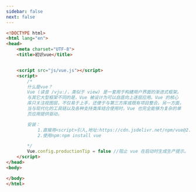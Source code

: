 ```yaml
---
sidebar: false
next: false
---
```

<BlogInfo/>






```html
<!DOCTYPE html>
<html lang="en">
<head>
    <meta charset="UTF-8">
    <title>初识vue</title>


    <script src="js/vue.js"></script>
    <script>
        /*
        什么是vue？
        Vue (读音 /vjuː/，类似于 view) 是一套用于构建用户界面的渐进式框架。
        与其它大型框架不同的是，Vue 被设计为可以自底向上逐层应用。Vue 的核心
        库只关注视图层，不仅易于上手，还便于与第三方库或既有项目整合。另一方面，
        当与现代化的工具链以及各种支持类库结合使用时，Vue 也完全能够为复杂的单
        页应用提供驱动。

        安装：
            1.直接用<script>引入,地址:https://cdn.jsdelivr.net/npm/vue@2.7.14/dist/vue.js
            2.使用npm:npm install vue

        */
        Vue.config.productionTip = false //阻止 vue 在启动时生成生产提示。
    </script>
</head>
<body>

</body>
</html>
```






<ActionBox />
        
<style>#top-box {margin-top:0.5rem!important;}</style>